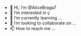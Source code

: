 - 👋 Hi, I’m @AliceBraga7
- 👀 I’m interested in  ç
- 🌱 I’m currently learning ...
- 💞️ I’m looking to collaborate on ...
- 📫 How to reach me ...

<!---
AliceBraga7/AliceBraga7 is a ✨ special ✨ repository because its `README.md` (this file) appears on your GitHub profile.
You can click the Preview link to take a look at your changes.
--->
